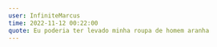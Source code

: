 ```yaml
---
user: InfiniteMarcus
time: 2022-11-12 00:22:00
quote: Eu poderia ter levado minha roupa de homem aranha
---
```

